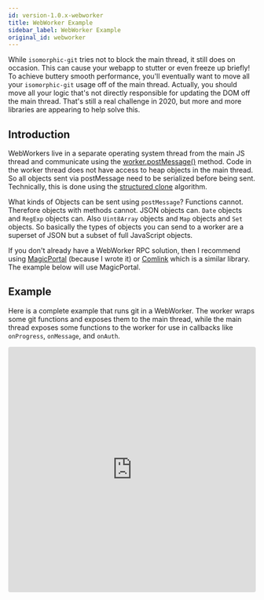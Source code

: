 ```yaml
---
id: version-1.0.x-webworker
title: WebWorker Example
sidebar_label: WebWorker Example
original_id: webworker
---
```


While `isomorphic-git` tries not to block the main thread, it still does on occasion.
This can cause your webapp to stutter or even freeze up briefly!
To achieve buttery smooth performance, you'll eventually want to move all your `isomorphic-git` usage off of the main thread.
Actually, you should move all your logic that's not directly responsible for updating the DOM off the main thread.
That's still a real challenge in 2020, but more and more libraries are appearing to help solve this.

## Introduction

WebWorkers live in a separate operating system thread from the main JS thread and communicate using the [worker.postMessage()](https://developer.mozilla.org/en-US/docs/Web/API/Worker/postMessage) method.
Code in the worker thread does not have access to heap objects in the main thread.
So all objects sent via postMessage need to be serialized before being sent.
Technically, this is done using the [structured clone](https://developer.mozilla.org/en-US/docs/Web/API/Web_Workers_API/Structured_clone_algorithm) algorithm.

What kinds of Objects can be sent using `postMessage`? Functions cannot. Therefore objects with methods cannot.
JSON objects can. `Date` objects and `RegExp` objects can. Also `Uint8Array` objects and `Map` objects and `Set` objects.
So basically the types of objects you can send to a worker are a superset of JSON but a subset of full JavaScript objects.

If you don't already have a WebWorker RPC solution, then I recommend using [MagicPortal](https://www.npmjs.com/package/magic-portal) (because I wrote it) or [Comlink](https://www.npmjs.com/package/comlink) which is a similar library.
The example below will use MagicPortal.

## Example

Here is a complete example that runs git in a WebWorker.
The worker wraps some git functions and exposes them to the main thread, while the main thread exposes some functions to the worker for use in callbacks like `onProgress`, `onMessage`, and `onAuth`.

<iframe
  src="https://codesandbox.io/embed/magic-portal-with-isomorphic-git-ejdoo?fontsize=14&hidenavigation=1&module=%2Fworker.js&theme=dark"
  style="width:100%; height:500px; border:0; border-radius: 4px; overflow:hidden;"
  title="isomorphic-git@1.0 in a Worker example"
  sandbox="allow-modals allow-forms allow-popups allow-scripts allow-same-origin"></iframe>
